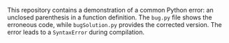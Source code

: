 This repository contains a demonstration of a common Python error: an unclosed parenthesis in a function definition. The `bug.py` file shows the erroneous code, while `bugSolution.py` provides the corrected version.  The error leads to a `SyntaxError` during compilation.